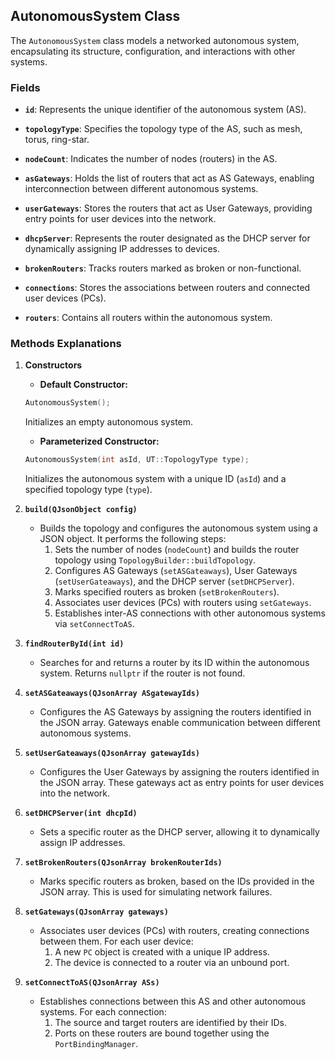 
## **AutonomousSystem Class**

The `AutonomousSystem` class models a networked autonomous system, encapsulating its structure, configuration, and interactions with other systems.


### **Fields**

- **`id`**: Represents the unique identifier of the autonomous system (AS).

- **`topologyType`**: Specifies the topology type of the AS, such as mesh, torus, ring-star.

- **`nodeCount`**: Indicates the number of nodes (routers) in the AS.

- **`asGateways`**: Holds the list of routers that act as AS Gateways, enabling interconnection between different autonomous systems.

- **`userGateways`**: Stores the routers that act as User Gateways, providing entry points for user devices into the network.

- **`dhcpServer`**: Represents the router designated as the DHCP server for dynamically assigning IP addresses to devices.

- **`brokenRouters`**: Tracks routers marked as broken or non-functional.

- **`connections`**: Stores the associations between routers and connected user devices (PCs).

- **`routers`**: Contains all routers within the autonomous system.

### Methods Explanations

1. **Constructors**

    - **Default Constructor:**

    ```cpp
    AutonomousSystem();
    ```

    Initializes an empty autonomous system.

    - **Parameterized Constructor:**

    ```cpp
    AutonomousSystem(int asId, UT::TopologyType type);
    ```

    Initializes the autonomous system with a unique ID (`asId`) and a specified topology type (`type`).


2. **`build(QJsonObject config)`**
    - Builds the topology and configures the autonomous system using a JSON object. It performs the following steps:
        1. Sets the number of nodes (`nodeCount`) and builds the router topology using `TopologyBuilder::buildTopology`.
        2. Configures AS Gateways (`setASGateaways`), User Gateways (`setUserGateaways`), and the DHCP server (`setDHCPServer`).
        3. Marks specified routers as broken (`setBrokenRouters`).
        4. Associates user devices (PCs) with routers using `setGateways`.
        5. Establishes inter-AS connections with other autonomous systems via `setConnectToAS`.

3. **`findRouterById(int id)`**

    - Searches for and returns a router by its ID within the autonomous system. Returns `nullptr` if the router is not found.

4. **`setASGateaways(QJsonArray ASgatewayIds)`**

     - Configures the AS Gateways by assigning the routers identified in the JSON array. Gateways enable communication between different autonomous systems.

5. **`setUserGateaways(QJsonArray gatewayIds)`**

    - Configures the User Gateways by assigning the routers identified in the JSON array. These gateways act as entry points for user devices into the network.

6. **`setDHCPServer(int dhcpId)`**

    - Sets a specific router as the DHCP server, allowing it to dynamically assign IP addresses.

7. **`setBrokenRouters(QJsonArray brokenRouterIds)`**

    - Marks specific routers as broken, based on the IDs provided in the JSON array. This is used for simulating network failures.

8. **`setGateways(QJsonArray gateways)`**

     - Associates user devices (PCs) with routers, creating connections between them. For each user device:
        1. A new `PC` object is created with a unique IP address.
        2. The device is connected to a router via an unbound port.


9. **`setConnectToAS(QJsonArray ASs)`**

    - Establishes connections between this AS and other autonomous systems. For each connection:
        1. The source and target routers are identified by their IDs.
        2. Ports on these routers are bound together using the `PortBindingManager`.
